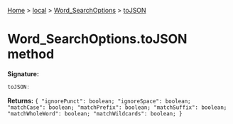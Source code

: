 [Home](./index) &gt; [local](local.md) &gt; [Word\_SearchOptions](local.word_searchoptions.md) &gt; [toJSON](local.word_searchoptions.tojson.md)

# Word\_SearchOptions.toJSON method


**Signature:**
```javascript
toJSON:
```
**Returns:** `{
            "ignorePunct": boolean;
            "ignoreSpace": boolean;
            "matchCase": boolean;
            "matchPrefix": boolean;
            "matchSuffix": boolean;
            "matchWholeWord": boolean;
            "matchWildcards": boolean;
        }`

